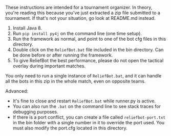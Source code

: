 These instructions are intended for a tournament organizer. In theory, you're reading this because
you've just extracted a zip file submitted to a tournament. If that's not your situation, go look at README.md
instead.

1. Install Java 8.
2. Run `pip install py4j` on the command line (one time setup).
3. Run the framework as normal, and point to one of the bot cfg files in this directory.
4. Double click on the `ReliefBot.bat` file included in the bin directory.
Can be done before or after running the framework.
5. To give ReliefBot the best performance, please do not open the tactical
overlay during important matches.


You only need to run a single instance of `ReliefBot.bat`, and it can handle all the bots in this zip
in the whole match, even on opposite teams.


Advanced:

- It's fine to close and restart `ReliefBot.bat` while runner.py is active.
- You can also run the `.bat` on the command line to see stack traces for debugging purposes.
- If there is a port conflict, you can create a file called `reliefbot-port.txt`
in the bin folder with a single number in it to override the port used.
You must also modify the port.cfg located in this directory.
